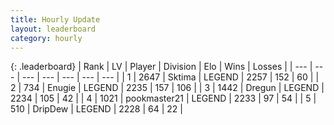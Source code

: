 ```yaml
---
title: Hourly Update
layout: leaderboard
category: hourly
---
```


{: .leaderboard}
| Rank | LV | Player | Division | Elo | Wins | Losses |
| --- | --- | --- | --- | --- | --- | --- |
| <span data-change="0">1</span> | 2647 | <span title="ID: 353063">Sktima</span> | LEGEND | <span data-change="0">2257</span> | <span data-change="0">152</span> | <span data-change="0">60</span> |
| <span data-change="4">2</span> | 734 | <span title="ID: 623502">Enugie</span> | LEGEND | <span data-change="16">2235</span> | <span data-change="6">157</span> | <span data-change="2">106</span> |
| <span data-change="-1">3</span> | 1442 | <span title="ID: 337810">Dregun</span> | LEGEND | <span data-change="0">2234</span> | <span data-change="0">105</span> | <span data-change="0">42</span> |
| <span data-change="-1">4</span> | 1021 | <span title="ID: 652474">pookmaster21</span> | LEGEND | <span data-change="0">2233</span> | <span data-change="0">97</span> | <span data-change="0">54</span> |
| <span data-change="-1">5</span> | 510 | <span title="ID: 649454">DripDew</span> | LEGEND | <span data-change="0">2228</span> | <span data-change="0">64</span> | <span data-change="0">22</span> |